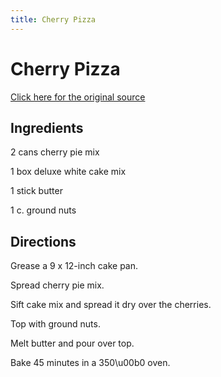 ```yaml
---
title: Cherry Pizza
---
```


<head>
<meta charset="UTF-8">
</head>
<h1>Cherry Pizza</h1>
<a href="http://www.cookbooks.com/Recipe-Details.aspx?id=1072589/">Click here for the original source</a>
<h2>Ingredients</h2>
<p></p>
<p>2 cans cherry pie mix</p>
<p> </p>
<p>1 box deluxe white cake mix</p>
<p> </p>
<p>1 stick butter</p>
<p> </p>
<p>1 c. ground nuts</p>
<p></p>
<h2>Directions</h2>

<p></p>
<p>Grease a 9 x 12-inch cake pan.</p>
<p> </p>
<p>Spread cherry pie mix.</p>
<p> </p>
<p>Sift cake mix and spread it dry over the cherries.</p>
<p> </p>
<p>Top with ground nuts.</p>
<p> </p>
<p>Melt butter and pour over top.</p>
<p> </p>
<p>Bake 45 minutes in a 350\u00b0 oven.</p>
<p></p>
